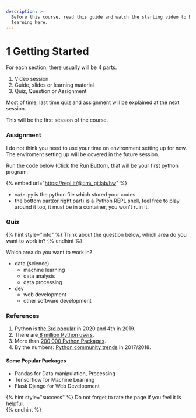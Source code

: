 ```yaml
---
description: >-
  Before this course, read this guide and watch the starting video to help
  learning here.
---
```


# 1 Getting Started

For each section, there usually will be 4 parts.

1. Video session
2. Guide, slides or learning material
3. Quiz, Question or Assignment

Most of time, last time quiz and assignment will be explained at the next session.  
  
This will be the first session of the course.



### Assignment

I do not think you need to use your time on environment setting up for now. The enviroment setting up will be covered in the future session.

Run the code below \(Click the Run Button\), that will be your first python program.

{% embed url="https://repl.it/@tim\_gitlab/hw" %}

* `main.py` is the python file which stored your codes
* the bottom part\(or right part\) is a Python REPL shell, feel free to play around it too, it must be in a container, you won't ruin it.



### Quiz

{% hint style="info" %}
Think about the question below, which area do you want to work in?
{% endhint %}

Which area do you want to work in?

* data \(science\)
  * machine learning
  * data analysis 
  * data processing    
* dev
  * web development
  * other software development





### References

1. Python is [the 3rd popular](https://www.tiobe.com/tiobe-index/) in 2020 and 4th in 2019.
2. There are[ 8 million Python users](https://www.zdnet.com/article/programming-languages-python-developers-now-outnumber-java-ones/).
3. More than [200,000 Python Packages](https://pypistats.org/).
4. By the numbers: [Python community trends](https://opensource.com/article/18/5/numbers-python-community-trends) in 2017/2018.

#### Some Popular Packages

* Pandas for Data manipulation, Processing
* Tensorflow for Machine Learning
* Flask Django for Web Development

{% hint style="success" %}
Do not forget to rate the page if you feel it is helpful.  
{% endhint %}

